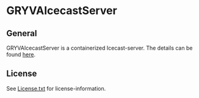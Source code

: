 # GRYVAIcecastServer

## General

GRYVAIcecastServer is a containerized Icecast-server.
The details can be found [here](https://github.com/anionDev/GRYVAIcecastServer/tree/main/GRYVAIcecastServer).

## License

See [License.txt](https://raw.githubusercontent.com/anionDev/GRYVAIcecastServer/main/License.txt) for license-information.
